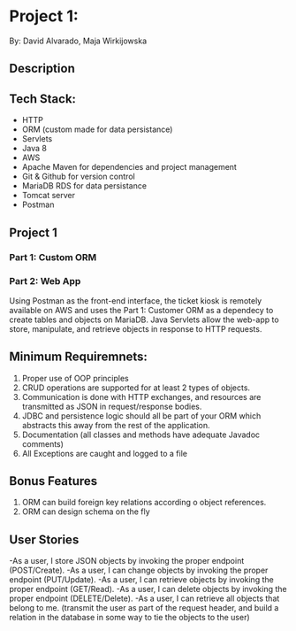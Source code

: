 # **Project 1:**
By: David Alvarado, Maja Wirkijowska

## Description

## Tech Stack:
  - HTTP
  - ORM (custom made for data persistance)
  - Servlets
  - Java 8
  - AWS
  - Apache Maven for dependencies and project management
  - Git & Github for version control
  - MariaDB RDS for data persistance
  - Tomcat server 
  - Postman

## Project 1

### Part 1: Custom ORM

### Part 2: Web App
Using Postman as the front-end interface, the ticket kiosk is remotely available on AWS and uses the Part 1: Customer ORM as a dependecy to create tables and objects on MariaDB. Java Servlets allow the web-app to store, manipulate, and retrieve objects in response to HTTP requests. 

## Minimum Requiremnets:
  1. Proper use of OOP principles
  2. CRUD operations are supported for at least 2 types of objects.
  3. Communication is done with HTTP exchanges, and resources are transmitted as JSON in request/response bodies.
  4. JDBC and persistence logic should all be part of your ORM which abstracts this away from the rest of the application.
  4. Documentation (all classes and methods have adequate Javadoc comments)
  5. All Exceptions are caught and logged to a file

## Bonus Features
  1. ORM can build foreign key relations according o object references.
  2. ORM can design schema on the fly

## User Stories
  -As a user, I store JSON objects by invoking the proper endpoint (POST/Create).
  -As a user, I can change objects by invoking the proper endpoint (PUT/Update).
  -As a user, I can retrieve objects by invoking the proper endpoint (GET/Read).
  -As a user, I can delete objects by invoking the proper endpoint (DELETE/Delete).
  -As a user, I can retrieve all objects that belong to me. (transmit the user as part of the request header, and build a relation in the    database in some way to tie the objects to the user)
